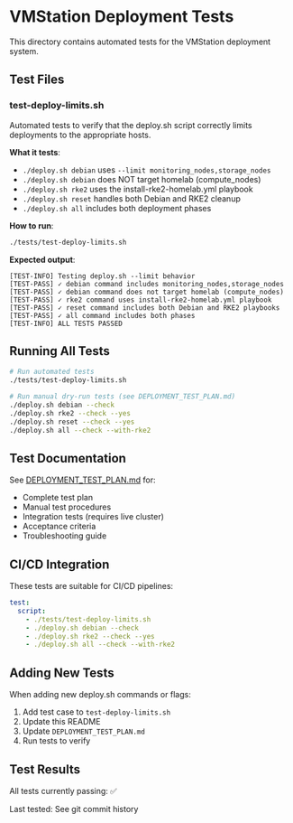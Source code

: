 # VMStation Deployment Tests

This directory contains automated tests for the VMStation deployment system.

## Test Files

### test-deploy-limits.sh

Automated tests to verify that the deploy.sh script correctly limits deployments to the appropriate hosts.

**What it tests**:
- `./deploy.sh debian` uses `--limit monitoring_nodes,storage_nodes`
- `./deploy.sh debian` does NOT target homelab (compute_nodes)
- `./deploy.sh rke2` uses the install-rke2-homelab.yml playbook
- `./deploy.sh reset` handles both Debian and RKE2 cleanup
- `./deploy.sh all` includes both deployment phases

**How to run**:
```bash
./tests/test-deploy-limits.sh
```

**Expected output**:
```
[TEST-INFO] Testing deploy.sh --limit behavior
[TEST-PASS] ✓ debian command includes monitoring_nodes,storage_nodes
[TEST-PASS] ✓ debian command does not target homelab (compute_nodes)
[TEST-PASS] ✓ rke2 command uses install-rke2-homelab.yml playbook
[TEST-PASS] ✓ reset command includes both Debian and RKE2 playbooks
[TEST-PASS] ✓ all command includes both phases
[TEST-INFO] ALL TESTS PASSED
```

## Running All Tests

```bash
# Run automated tests
./tests/test-deploy-limits.sh

# Run manual dry-run tests (see DEPLOYMENT_TEST_PLAN.md)
./deploy.sh debian --check
./deploy.sh rke2 --check --yes
./deploy.sh reset --check --yes
./deploy.sh all --check --with-rke2
```

## Test Documentation

See [DEPLOYMENT_TEST_PLAN.md](../docs/DEPLOYMENT_TEST_PLAN.md) for:
- Complete test plan
- Manual test procedures
- Integration tests (requires live cluster)
- Acceptance criteria
- Troubleshooting guide

## CI/CD Integration

These tests are suitable for CI/CD pipelines:

```yaml
test:
  script:
    - ./tests/test-deploy-limits.sh
    - ./deploy.sh debian --check
    - ./deploy.sh rke2 --check --yes
    - ./deploy.sh all --check --with-rke2
```

## Adding New Tests

When adding new deploy.sh commands or flags:

1. Add test case to `test-deploy-limits.sh`
2. Update this README
3. Update `DEPLOYMENT_TEST_PLAN.md`
4. Run tests to verify

## Test Results

All tests currently passing: ✅

Last tested: See git commit history
